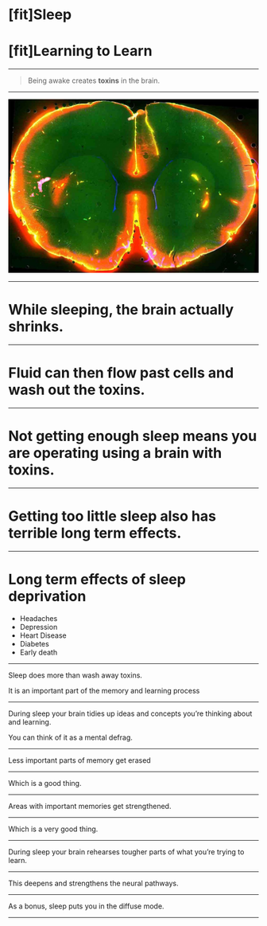 # [fit]Sleep

# [fit]Learning to Learn

---

>  Being awake creates **toxins** in the brain.

---

![](img/brain_sleep.jpg)

---

# While sleeping, the brain actually shrinks.

---

# Fluid can then flow past cells and wash out the toxins.

---

# Not getting enough sleep means you are operating using a brain with toxins.

---

# Getting too little sleep also has terrible long term effects.

---

# Long term effects of sleep deprivation

- Headaches
- Depression
- Heart Disease
- Diabetes
- Early death

---

Sleep does more than wash away toxins.

It is an important part of the memory and learning process

---

During sleep your brain tidies up ideas and concepts you’re thinking about and learning.

You can think of it as a mental defrag.

---

Less important parts of memory get erased

---

Which is a good thing.

---

Areas with important memories get strengthened.

---

Which is a very good thing.

---

During sleep your brain rehearses tougher parts of what you’re trying to learn.

---

This deepens and strengthens the neural pathways.

---

As a bonus, sleep puts you in the diffuse mode.

---

